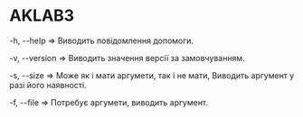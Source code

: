 # AKLAB3
-h, --help => Виводить повідомлення допомоги.

-v, --version => Виводить значення версії за замовчуванням. 

-s, --size => Може як і мати аргумети, так і не мати, Виводить аргумент у разі його наявності.  

-f, --file => Потребує аргумети, виводить аргумент.
